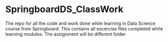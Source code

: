# SpringboardDS_ClassWork
The repo for all the code and work done while learning in Data Science course from Springboard. 
This contains all excercise files completed while learning modules.
The assignment will be different folder
